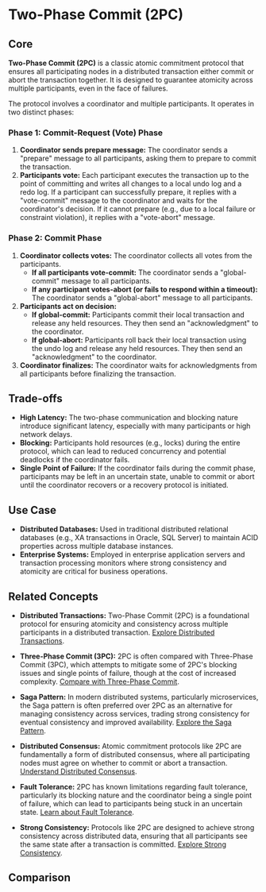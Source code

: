 # Two-Phase Commit (2PC)

## Core

**Two-Phase Commit (2PC)** is a classic atomic commitment protocol that ensures all participating nodes in a distributed transaction either commit or abort the transaction together. It is designed to guarantee atomicity across multiple participants, even in the face of failures.

The protocol involves a coordinator and multiple participants. It operates in two distinct phases:

### Phase 1: Commit-Request (Vote) Phase

1.  **Coordinator sends prepare message:** The coordinator sends a "prepare" message to all participants, asking them to prepare to commit the transaction.
2.  **Participants vote:** Each participant executes the transaction up to the point of committing and writes all changes to a local undo log and a redo log. If a participant can successfully prepare, it replies with a "vote-commit" message to the coordinator and waits for the coordinator's decision. If it cannot prepare (e.g., due to a local failure or constraint violation), it replies with a "vote-abort" message.

### Phase 2: Commit Phase

1.  **Coordinator collects votes:** The coordinator collects all votes from the participants.
    *   **If all participants vote-commit:** The coordinator sends a "global-commit" message to all participants.
    *   **If any participant votes-abort (or fails to respond within a timeout):** The coordinator sends a "global-abort" message to all participants.
2.  **Participants act on decision:**
    *   **If global-commit:** Participants commit their local transaction and release any held resources. They then send an "acknowledgment" to the coordinator.
    *   **If global-abort:** Participants roll back their local transaction using the undo log and release any held resources. They then send an "acknowledgment" to the coordinator.
3.  **Coordinator finalizes:** The coordinator waits for acknowledgments from all participants before finalizing the transaction.

## Trade-offs

-   **High Latency:** The two-phase communication and blocking nature introduce significant latency, especially with many participants or high network delays.
-   **Blocking:** Participants hold resources (e.g., locks) during the entire protocol, which can lead to reduced concurrency and potential deadlocks if the coordinator fails.
-   **Single Point of Failure:** If the coordinator fails during the commit phase, participants may be left in an uncertain state, unable to commit or abort until the coordinator recovers or a recovery protocol is initiated.

## Use Case

-   **Distributed Databases:** Used in traditional distributed relational databases (e.g., XA transactions in Oracle, SQL Server) to maintain ACID properties across multiple database instances.
-   **Enterprise Systems:** Employed in enterprise application servers and transaction processing monitors where strong consistency and atomicity are critical for business operations.

## Related Concepts

-   **Distributed Transactions:** Two-Phase Commit (2PC) is a foundational protocol for ensuring atomicity and consistency across multiple participants in a distributed transaction. [Explore Distributed Transactions](../README.md).

-   **Three-Phase Commit (3PC):** 2PC is often compared with Three-Phase Commit (3PC), which attempts to mitigate some of 2PC's blocking issues and single points of failure, though at the cost of increased complexity. [Compare with Three-Phase Commit](../three-phase-commit/README.md).

-   **Saga Pattern:** In modern distributed systems, particularly microservices, the Saga pattern is often preferred over 2PC as an alternative for managing consistency across services, trading strong consistency for eventual consistency and improved availability. [Explore the Saga Pattern](../saga-pattern/README.md).

-   **Distributed Consensus:** Atomic commitment protocols like 2PC are fundamentally a form of distributed consensus, where all participating nodes must agree on whether to commit or abort a transaction. [Understand Distributed Consensus](../../distributed-consensus/README.md).

-   **Fault Tolerance:** 2PC has known limitations regarding fault tolerance, particularly its blocking nature and the coordinator being a single point of failure, which can lead to participants being stuck in an uncertain state. [Learn about Fault Tolerance](../../fault-tolerance/README.md).

-   **Strong Consistency:** Protocols like 2PC are designed to achieve strong consistency across distributed data, ensuring that all participants see the same state after a transaction is committed. [Explore Strong Consistency](../../consistency-models/strong-consistency/README.md).

## Comparison

